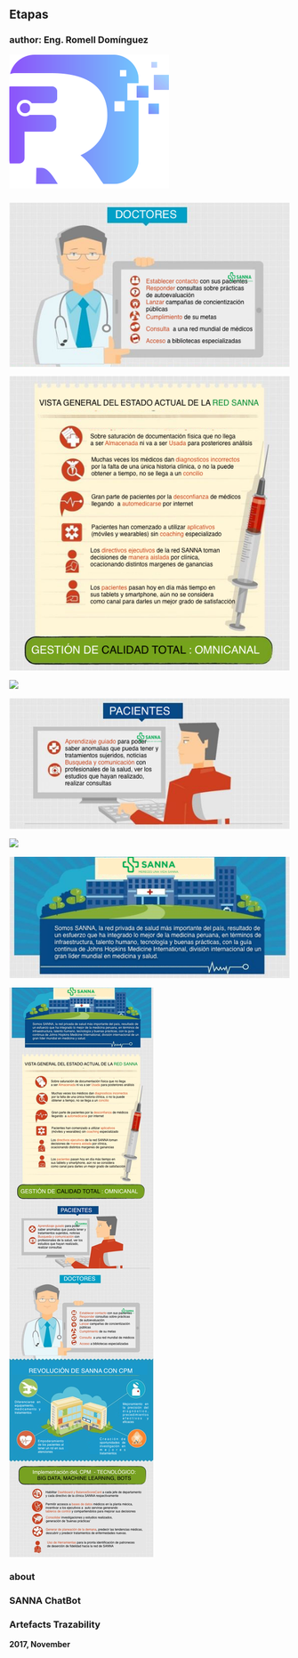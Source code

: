 ## Etapas

### author: Eng. Romell Domínguez
[![](snapshot/icono.png#centerMedium)](https://www.romellfudi.com/)

###

![](Sketch/DOCTORES.png#centeBig)

![](Sketch/ESTADO.png#centeBig)

![](Sketch/IMPLEMENTACIÓN.png#centeBig)

![](Sketch/PACIENTES.png#centeBig)

![](Sketch/REVOLUCIÓN.png#centeBig)

![](Sketch/SOMOS.png#centeBig)

![](Sketch/SANNA.png#centeBig)

### about



### SANNA ChatBot

### Artefacts Trazability



**2017, November**

<style>
img[src*='#centerBig'] { 
    width:500px;
    display: block;
    margin: auto;
}
img[src*='#centerMedium'] { 
    width:250px;
    display: block;
    margin: auto;
}
img[src*='#centerSmall'] { 
    width:100px;
    display: block;
    margin: auto;
}
img[src*='#vertical'] { 
    width:250px;
    display: block;
    margin: auto;
}
img[src*='#circleci'] { 
    width:100px;
    display: block;
    margin: auto;
}
</style>